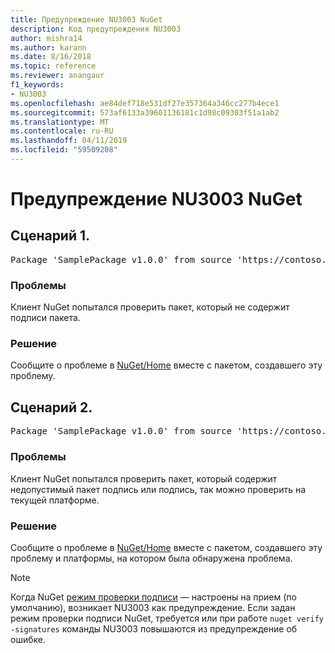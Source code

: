 ```yaml
---
title: Предупреждение NU3003 NuGet
description: Код предупреждения NU3003
author: mishra14
ms.author: karann
ms.date: 8/16/2018
ms.topic: reference
ms.reviewer: anangaur
f1_keywords:
- NU3003
ms.openlocfilehash: ae84def718e531df27e357364a346cc277b4ece1
ms.sourcegitcommit: 573af6133a39601136181c1d98c09303f51a1ab2
ms.translationtype: MT
ms.contentlocale: ru-RU
ms.lasthandoff: 04/11/2019
ms.locfileid: "59509208"
---
```

# <a name="nuget-warning-nu3003"></a>Предупреждение NU3003 NuGet

## <a name="scenario-1"></a>Сценарий 1.

<pre>Package 'SamplePackage v1.0.0' from source 'https://contoso.com/index.json': The package is not signed. Unable to verify signature from an unsigned package.</pre>

### <a name="issue"></a>Проблемы

Клиент NuGet попытался проверить пакет, который не содержит подписи пакета.


### <a name="solution"></a>Решение

Сообщите о проблеме в [NuGet/Home](https://github.com/NuGet/Home/issues) вместе с пакетом, создавшего эту проблему.



## <a name="scenario-2"></a>Сценарий 2.

<pre>Package 'SamplePackage v1.0.0' from source 'https://contoso.com/index.json': The package signature is invalid or cannot be verified on this platform.</pre>

### <a name="issue"></a>Проблемы

Клиент NuGet попытался проверить пакет, который содержит недопустимый пакет подпись или подпись, так можно проверить на текущей платформе.


### <a name="solution"></a>Решение

Сообщите о проблеме в [NuGet/Home](https://github.com/NuGet/Home/issues) вместе с пакетом, создавшего эту проблему и платформы, на котором была обнаружена проблема.

> [!Note]
> Когда NuGet [режим проверки подписи](https://docs.microsoft.com/en-us/nuget/consume-packages/installing-signed-packages#configure-package-signature-requirements) — настроены на прием (по умолчанию), возникает NU3003 как предупреждение. Если задан режим проверки подписи NuGet, требуется или при работе `nuget verify -signatures` команды NU3003 повышаются из предупреждение об ошибке. 

